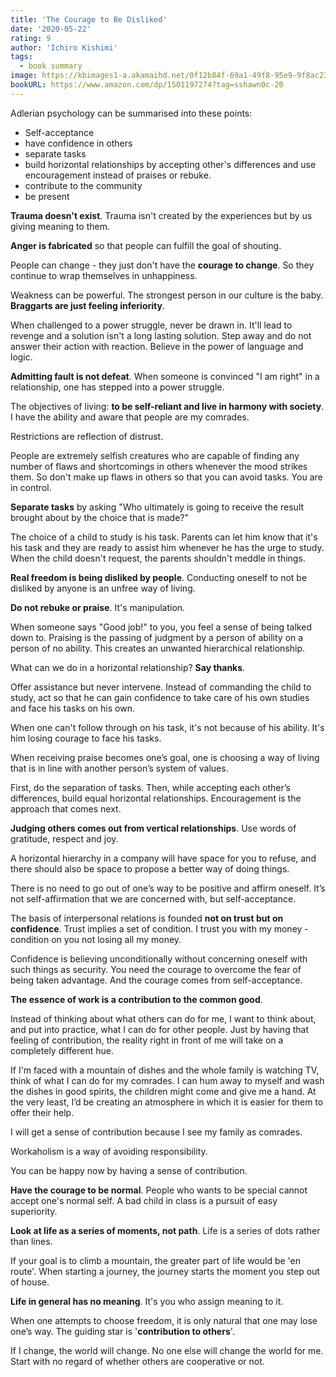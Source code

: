 ```yaml
---
title: 'The Courage to Be Disliked'
date: '2020-05-22'
rating: 9
author: 'Ichiro Kishimi'
tags:
  - book summary
image: https://kbimages1-a.akamaihd.net/0f12b84f-69a1-49f8-95e9-9f8ac230e738/1200/1200/False/the-courage-to-be-disliked.jpg
bookURL: https://www.amazon.com/dp/1501197274?tag=sshawn0c-20
---
```


Adlerian psychology can be summarised into these points:

- Self-acceptance
- have confidence in others
- separate tasks
- build horizontal relationships by accepting other's differences and use encouragement instead of praises or rebuke.
- contribute to the community
- be present

**Trauma doesn't exist**. Trauma isn't created by the experiences but by us giving meaning to them.

**Anger is fabricated** so that people can fulfill the goal of shouting.

People can change - they just don't have the **courage to change**. So they continue to wrap themselves in unhappiness.

Weakness can be powerful. The strongest person in our culture is the baby. **Braggarts are just feeling inferiority**.

When challenged to a power struggle, never be drawn in. It'll lead to revenge and a solution isn't a long lasting solution. Step away and do not answer their action with reaction. Believe in the power of language and logic.

**Admitting fault is not defeat**. When someone is convinced "I am right" in a relationship, one has stepped into a power struggle.

The objectives of living: **to be self-reliant and live in harmony with society**. I have the ability and aware that people are my comrades.

Restrictions are reflection of distrust.

People are extremely selfish creatures who are capable of finding any number of flaws and shortcomings in others whenever the mood strikes them. So don't make up flaws in others so that you can avoid tasks. You are in control.

**Separate tasks** by asking "Who ultimately is going to receive the result brought about by the choice that is made?"

The choice of a child to study is his task. Parents can let him know that it's his task and they are ready to assist him whenever he has the urge to study. When the child doesn't request, the parents shouldn't meddle in things.

**Real freedom is being disliked by people**. Conducting oneself to not be disliked by anyone is an unfree way of living.

**Do not rebuke or praise**. It's manipulation.

When someone says "Good job!" to you, you feel a sense of being talked down to. Praising is the passing of judgment by a person of ability on a person of no ability. This creates an unwanted hierarchical relationship.

What can we do in a horizontal relationship? **Say thanks**.

Offer assistance but never intervene. Instead of commanding the child to study, act so that he can gain confidence to take care of his own studies and face his tasks on his own.

When one can't follow through on his task, it's not because of his ability. It's him losing courage to face his tasks.

When receiving praise becomes one’s goal, one is choosing a way of living that is in line with another person’s system of values.

First, do the separation of tasks. Then, while accepting each other’s differences, build equal horizontal relationships. Encouragement is the approach that comes next.

**Judging others comes out from vertical relationships**. Use words of gratitude, respect and joy.

A horizontal hierarchy in a company will have space for you to refuse, and there should also be space to propose a better way of doing things.

There is no need to go out of one’s way to be positive and affirm oneself. It’s not self-affirmation that we are concerned with, but self-acceptance.

The basis of interpersonal relations is founded **not on trust but on confidence**. Trust implies a set of condition. I trust you with my money - condition on you not losing all my money.

Confidence is believing unconditionally without concerning oneself with such things as security. You need the courage to overcome the fear of being taken advantage. And the courage comes from self-acceptance.

**The essence of work is a contribution to the common good**.

Instead of thinking about what others can do for me, I want to think about, and put into practice, what I can do for other people. Just by having that feeling of contribution, the reality right in front of me will take on a completely different hue.

If I'm faced with a mountain of dishes and the whole family is watching TV, think of what I can do for my comrades. I can hum away to myself and wash the dishes in good spirits, the children might come and give me a hand. At the very least, I’d be creating an atmosphere in which it is easier for them to offer their help.

I will get a sense of contribution because I see my family as comrades.

Workaholism is a way of avoiding responsibility.

You can be happy now by having a sense of contribution.

**Have the courage to be normal**. People who wants to be special cannot accept one's normal self. A bad child in class is a pursuit of easy superiority.

**Look at life as a series of moments, not path**. Life is a series of dots rather than lines.

If your goal is to climb a mountain, the greater part of life would be 'en route'. When starting a journey, the journey starts the moment you step out of house.

**Life in general has no meaning**. It's you who assign meaning to it.

When one attempts to choose freedom, it is only natural that one may lose one’s way. The guiding star is '**contribution to others**'.

If I change, the world will change. No one else will change the world for me. Start with no regard of whether others are cooperative or not.
